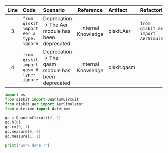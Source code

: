 | Line | Code | Scenario | Reference | Artifact | Refactoring |
| :--: | :--- | :------- | :-------: | :------- | :---------- |
| 3 | `from qiskit import Aer # type: ignore` | Deprecation -> The Aer module has been deprecated | Internal Knowledge | qiskit.Aer | `from qiskit_aer import AerSimulator` |
| 4 | `from qiskit import qasm # type: ignore` | Deprecation -> The qasm module has been deprecated | Internal Knowledge | qiskit.qasm | |

```python
import os
from qiskit import QuantumCircuit
from qiskit_aer import AerSimulator
from datetime import datetime

qc = QuantumCircuit(2, 2)
qc.h(0)
qc.cx(0, 1)
qc.measure(0, 0)
qc.measure(1, 1)

print("work done !")
```